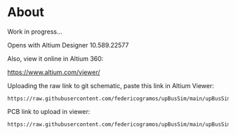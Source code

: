 # About

Work in progress...

Opens with Altium Designer 10.589.22577

Also, view it online in Altium 360:

https://www.altium.com/viewer/

Uploading the raw link to git schematic, paste this link in Altium Viewer:

```
https://raw.githubusercontent.com/federicogramos/upBusSim/main/upBusSim.SchDoc
```

PCB link to upload in viewer:
```
https://raw.githubusercontent.com/federicogramos/upBusSim/main/upBusSim.PcbDoc
```
